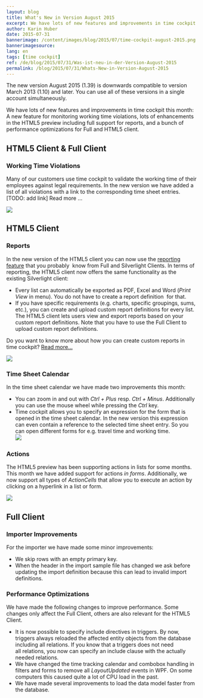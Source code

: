 ```yaml
---
layout: blog
title: What's New in Version August 2015
excerpt: We have lots of new features and improvements in time cockpit this month -  A new feature for monitoring working time violations, lots of enhancements in the HTML5 preview including full support for reports, and a bunch of performance optimizations for Full and HTML5 client.
author: Karin Huber
date: 2015-07-31
bannerimage: /content/images/blog/2015/07/time-cockpit-august-2015.png
bannerimagesource: 
lang: en
tags: [time cockpit]
ref: /de/blog/2015/07/31/Was-ist-neu-in-der-Version-August-2015
permalink: /blog/2015/07/31/Whats-New-in-Version-August-2015
---
```


<p>The new version August 2015 (1.39) is downwards compatible to version March 2013 (1.10) and later. You can use all of these versions in a single account simultaneously.</p><p>We have lots of new features and improvements in time cockpit this month: A new feature for monitoring working time violations, lots of enhancements in the HTML5 preview including full support for reports, and a bunch of performance optimizations for Full and HTML5 client.</p><h2>HTML5 Client &amp; Full Client</h2><h3>Working Time Violations
<br /></h3><p>Many of our customers use time cockpit to validate the working time of their employees against legal requirements. In the new version we have added a list of all violations with a link to the corresponding time sheet entries. [TODO: add link] Read more ...<br /></p><p>
  <img src="{{site.baseurl}}/content/images/blog/2015/07/working-time-violations.png" />
</p><h2>HTML5 Client</h2><h3>Reports</h3><p>In the new version of the HTML5 client you can now use the <a href="~/blog/2014/03/31/Custom-Reporting-in-Time-Cockpit-is-Final">reporting feature</a> that you <span lang="EN-US">probably </span> know from Full and Silverlight Clients. In terms of reporting, the HTML5 client now offers the same functionality as the existing Silverlight client:</p><ul>
  <li>Every list can automatically be exported as PDF, Excel and Word (<em>Print View</em> in menu). You do not have to create a report <span lang="EN-US">definition </span> for that.</li>
  <li>If you have specific requirements (e.g. charts, specific groupings, sums, etc.), you can create and upload custom report definitions for every list. The HTML5 client lets users view and export reports based on your custom report definitions. Note that you have to use the Full Client to upload custom report definitions.
<br /></li>
</ul><p class="showcase">Do you want to know more about how you can create custom reports in time cockpit? <a href="http://www.timecockpit.com/blog/2014/03/31/Custom-Reporting-in-Time-Cockpit-is-Final" target="_blank">Read more...</a></p><p>
  <img src="{{site.baseurl}}/content/images/blog/2015/07/time-report-pdf.png" />
</p><h3>Time Sheet Calendar</h3><p>In the time sheet calendar we have made two improvements this month:<br /></p><ul>
  <li>You can zoom in and out with <em>Ctrl + Plus</em> resp. <em>Ctrl + Minus</em>. Additionally you can use the mouse wheel while pressing the <em>Ctrl</em> key.</li>
  <li>Time cockpit allows you to specify an expression for the form that is opened in the time sheet calendar. In the new version this expression can even contain a reference to the selected time sheet entry. So you can open different forms for e.g. travel time and working time.
<br /><img src="{{site.baseurl}}/content/images/blog/2015/07/time-sheet-form-expression.png" /></li>
</ul><h3>Actions
<br /></h3><p>The HTML5 preview has been supporting actions in lists for some months. This month we have added support for actions <em>in forms</em>. Additionally, we now support all types of <em>ActionCells</em> that allow you to execute an action by clicking on a hyperlink in a list or form.</p><p>
  <img src="{{site.baseurl}}/content/images/blog/2015/07/actions-in-list-and-form.png" />
</p><h2>Full Client</h2><h3>Importer Improvements</h3><p>For the importer we have made some minor improvements:<br /></p><ul>
  <li>We skip rows with an empty primary key.</li>
  <li>When the header in the import sample file has changed we ask before updating the import definition because this can lead to invalid import definitions.</li>
</ul><h3>Performance Optimizations</h3><p>We have made the following changes to improve performance. Some changes only affect the Full Client, others are also relevant for the HTML5 Client.</p><ul>
  <li>It is now possible to specify include directives in triggers. By now, triggers always reloaded the affected entity objects from the database including all relations. If you know that a triggers does not need all relations, you now can specify an include clause with the actually needed relations.</li>
  <li>We have changed the time tracking calendar and combobox handling in filters and forms to remove all <em>LayoutUpdated</em> events in WPF. On some computers this caused quite a lot of CPU load in the past.</li>
  <li>We have made several improvements to load the data model faster from the database.</li>
</ul>